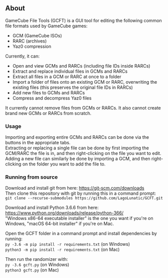 
## About

GameCube File Tools (GCFT) is a GUI tool for editing the following common file formats used by GameCube games:
* GCM (GameCube ISOs)
* RARC (archives)
* Yaz0 compression

Currently, it can:
* Open and view GCMs and RARCs (including file IDs inside RARCs)
* Extract and replace individual files in GCMs and RARCs
* Extract all files in a GCM or RARC at once to a folder
* Import a folder of files onto an existing GCM or RARC, overwriting the existing files (this preserves the original file IDs in RARCs)
* Add new files to GCMs and RARCs
* Compress and decompress Yaz0 files

It currently cannot remove files from GCMs or RARCs. It also cannot create brand new GCMs or RARCs from scratch.  

### Usage

Importing and exporting entire GCMs and RARCs can be done via the buttons in the appropriate tabs.  
Extracting or replacing a single file can be done by first importing the GCM/RARC the file is in, and then right-clicking on the file you want to edit.  
Adding a new file can similarly be done by importing a GCM, and then right-clicking on the folder you want to add the file to.  

### Running from source

Download and install git from here: https://git-scm.com/downloads  
Then clone this repository with git by running this in a command prompt:  
`git clone --recurse-submodules https://github.com/LagoLunatic/GCFT.git`  

Download and install Python 3.6.6 from here: https://www.python.org/downloads/release/python-366/  
"Windows x86-64 executable installer" is the one you want if you're on Windows, "macOS 64-bit installer" if you're on Mac.  

Open the GCFT folder in a command prompt and install dependencies by running:  
`py -3.6 -m pip install -r requirements.txt` (on Windows)  
`python3 -m pip install -r requirements.txt` (on Mac)  

Then run the randomizer with:  
`py -3.6 gcft.py` (on Windows)  
`python3 gcft.py` (on Mac)  
